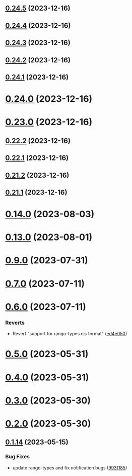 ## [0.24.5](https://github.com/yeager-eren/rango-client/compare/provider-leap-cosmos@0.24.4...provider-leap-cosmos@0.24.5) (2023-12-16)



## [0.24.4](https://github.com/yeager-eren/rango-client/compare/provider-leap-cosmos@0.24.3...provider-leap-cosmos@0.24.4) (2023-12-16)



## [0.24.3](https://github.com/yeager-eren/rango-client/compare/provider-leap-cosmos@0.24.2...provider-leap-cosmos@0.24.3) (2023-12-16)



## [0.24.2](https://github.com/yeager-eren/rango-client/compare/provider-leap-cosmos@0.24.1...provider-leap-cosmos@0.24.2) (2023-12-16)



## [0.24.1](https://github.com/yeager-eren/rango-client/compare/provider-leap-cosmos@0.24.0...provider-leap-cosmos@0.24.1) (2023-12-16)



# [0.24.0](https://github.com/yeager-eren/rango-client/compare/provider-leap-cosmos@0.23.0...provider-leap-cosmos@0.24.0) (2023-12-16)



# [0.23.0](https://github.com/yeager-eren/rango-client/compare/provider-leap-cosmos@0.22.2...provider-leap-cosmos@0.23.0) (2023-12-16)



## [0.22.2](https://github.com/yeager-eren/rango-client/compare/provider-leap-cosmos@0.22.1...provider-leap-cosmos@0.22.2) (2023-12-16)



## [0.22.1](https://github.com/yeager-eren/rango-client/compare/provider-leap-cosmos@0.21.2...provider-leap-cosmos@0.22.1) (2023-12-16)



## [0.21.2](https://github.com/yeager-eren/rango-client/compare/provider-leap-cosmos@0.21.1-next.68...provider-leap-cosmos@0.21.2) (2023-12-16)



## [0.21.1](https://github.com/yeager-eren/rango-client/compare/provider-leap-cosmos@0.22.0...provider-leap-cosmos@0.21.1) (2023-12-16)



# [0.14.0](https://github.com/rango-exchange/rango-client/compare/provider-leap-cosmos@0.13.0...provider-leap-cosmos@0.14.0) (2023-08-03)



# [0.13.0](https://github.com/rango-exchange/rango-client/compare/provider-leap-cosmos@0.12.0...provider-leap-cosmos@0.13.0) (2023-08-01)



# [0.9.0](https://github.com/rango-exchange/rango-client/compare/provider-leap-cosmos@0.8.0...provider-leap-cosmos@0.9.0) (2023-07-31)



# [0.7.0](https://github.com/rango-exchange/rango-client/compare/provider-leap-cosmos@0.6.0...provider-leap-cosmos@0.7.0) (2023-07-11)



# [0.6.0](https://github.com/rango-exchange/rango-client/compare/provider-leap-cosmos@0.5.0...provider-leap-cosmos@0.6.0) (2023-07-11)


### Reverts

* Revert "support for rango-types cjs format" ([ed4e050](https://github.com/rango-exchange/rango-client/commit/ed4e050bfc0dcde7aeffa6b0d73b02080a5721eb))



# [0.5.0](https://github.com/rango-exchange/rango-client/compare/provider-leap-cosmos@0.4.0...provider-leap-cosmos@0.5.0) (2023-05-31)



# [0.4.0](https://github.com/rango-exchange/rango-client/compare/provider-leap-cosmos@0.3.0...provider-leap-cosmos@0.4.0) (2023-05-31)



# [0.3.0](https://github.com/rango-exchange/rango-client/compare/provider-leap-cosmos@0.2.0...provider-leap-cosmos@0.3.0) (2023-05-30)



# [0.2.0](https://github.com/rango-exchange/rango-client/compare/provider-leap-cosmos@0.1.15...provider-leap-cosmos@0.2.0) (2023-05-30)



## [0.1.14](https://github.com/rango-exchange/rango-client/compare/provider-leap-cosmos@0.1.13...provider-leap-cosmos@0.1.14) (2023-05-15)


### Bug Fixes

* update rango-types and fix notification bugs ([993f185](https://github.com/rango-exchange/rango-client/commit/993f185e0b8c5e5e15a2c65ba2d85d1f9c8daa90))



